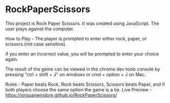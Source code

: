 # RockPaperScissors
This project is Rock Paper Scissors. It was created using JavaScript. The user plays against the computer.

How to Play -
The player is prompted to enter either rock, paper, or scissors.(not case sensitive).

if you enter an incorrect value, you will be prompted to enter your choice again.

The result of the game can be viewed in the chrome dev tools console by pressing "ctrl + shift + J" on windows or cmd + option + J on Mac.

Rules -
Paper beats Rock,
Rock beats Scissors,
Scissors beats Paper, and 
if both players choose the same option the game is a tie.
Live Preview - https://jorquanwindom.github.io/RockPaperScissors/
